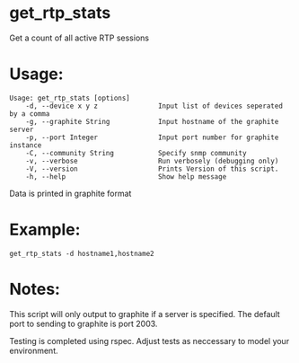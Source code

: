 get_rtp_stats
=============

Get a count of all active RTP sessions

# Usage: 
```
Usage: get_rtp_stats [options]
    -d, --device x y z               Input list of devices seperated by a comma
    -g, --graphite String            Input hostname of the graphite server
    -p, --port Integer               Input port number for graphite instance
    -C, --community String           Specify snmp community
    -v, --verbose                    Run verbosely (debugging only)
    -V, --version                    Prints Version of this script.
    -h, --help                       Show help message
```

Data is printed in graphite format

# Example:
```
get_rtp_stats -d hostname1,hostname2
```

# Notes:
This script will only output to graphite if a server is specified.  The default port to sending to graphite is port 2003.  

Testing is completed using rspec.  Adjust tests as neccessary to model your environment.
